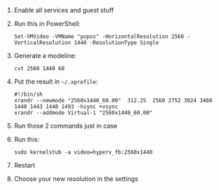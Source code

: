1. Enable all services and guest stuff

2. Run this in PowerShell:
   ```
   Set-VMVideo -VMName "popos" -HorizontalResolution 2560 -VerticalResolution 1440 -ResolutionType Single
   ```

3. Generate a modeline:
   ```
   cvt 2560 1440 60
   ```

4. Put the result in `~/.xprofile`:
   ```
   #!/bin/sh
   xrandr --newmode "2560x1440_60.00"  312.25  2560 2752 3024 3488  1440 1443 1448 1493 -hsync +vsync
   xrandr --addmode Virtual-1 "2560x1440_60.00"
   ```

5. Run those 2 commands just in case

6. Run this:
   ```
   sudo kernelstub -a video=hyperv_fb:2560x1440
   ```

7. Restart

8. Choose your new resolution in the settings